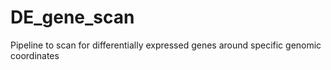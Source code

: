 # DE_gene_scan
Pipeline to scan for differentially expressed genes around specific genomic coordinates
